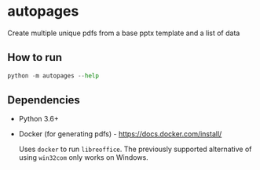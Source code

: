# autopages
Create multiple unique pdfs from a base pptx template and a list of data

## How to run

```python
python -m autopages --help
```


## Dependencies
- Python 3.6+
- Docker (for generating pdfs) - https://docs.docker.com/install/

    Uses `docker` to run `libreoffice`. The previously supported alternative of using `win32com` only works on Windows.
